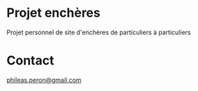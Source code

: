 # Projet enchères
Projet personnel de site d'enchères de particuliers à particuliers
# Contact
phileas.peron@gmail.com
